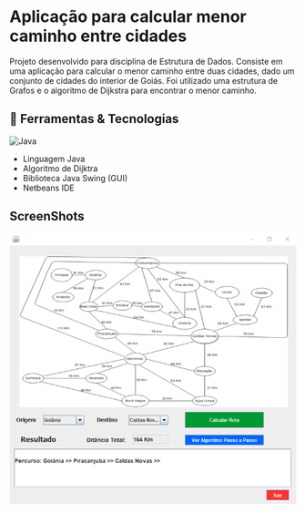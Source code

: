 # Aplicação para calcular menor caminho entre cidades

Projeto desenvolvido para disciplina de Estrutura de Dados. Consiste em uma aplicação para calcular o menor caminho entre duas cidades, dado um conjunto de cidades do interior de Goiás. Foi utilizado uma estrutura de Grafos e o algoritmo de Dijkstra para encontrar o menor caminho.

## :hammer: Ferramentas & Tecnologias
![Java](https://img.shields.io/badge/-Java-007396?style=flat-square&logo=java)
<ul>
<li>Linguagem Java</li>
<li>Algoritmo de Dijktra</li>
<li>Biblioteca Java Swing (GUI) </li>
<li>Netbeans IDE</li>
</ul>

## ScreenShots
 <img src="src/view/print.png">